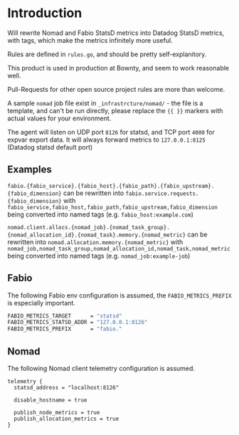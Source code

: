 # Introduction

Will rewrite Nomad and Fabio StatsD metrics into Datadog StatsD metrics, with tags, which make the metrics infinitely more useful.

Rules are defined in `rules.go`, and should be pretty self-explanitory.

This product is used in production at Bownty, and seem to work reasonable well.

Pull-Requests for other open source project rules are more than welcome.

A sample `nomad` job file exist in `_infrastrcture/nomad/` - the file is a template, and can't be run directly, please replace the `{{ }}` markers with actual values for your environment.

The agent will listen on UDP port `8126` for statsd, and TCP port `4000` for expvar export data. It will always forward metrics to `127.0.0.1:8125` (Datadog statsd default port)

## Examples

`fabio.{fabio_service}.{fabio_host}.{fabio_path}.{fabio_upstream}.{fabio_dimension}` can be rewritten into `fabio.service.requests.{fabio_dimension}` with `fabio_service,fabio_host,fabio_path,fabio_upstream,fabio_dimension` being converted into named tags (e.g. `fabio_host:example.com`)

`nomad.client.allocs.{nomad_job}.{nomad_task_group}.{nomad_allocation_id}.{nomad_task}.memory.{nomad_metric}` can be rewritten into `nomad.allocation.memory.{nomad_metric}` with `nomad_job,nomad_task_group,nomad_allocation_id,nomad_task,nomad_metric` being converted into named tags (e.g. `nomad_job:example-job`)

## Fabio

The following Fabio env configuration is assumed, the `FABIO_METRICS_PREFIX` is especially important.

```bash
FABIO_METRICS_TARGET      = "statsd"
FABIO_METRICS_STATSD_ADDR = "127.0.0.1:8126"
FABIO_METRICS_PREFIX      = "fabio."
```

## Nomad

The following Nomad client telemetry configuration is assumed.

```hcl
telemetry {
  statsd_address = "localhost:8126"

  disable_hostname = true

  publish_node_metrics = true
  publish_allocation_metrics = true
}
```
